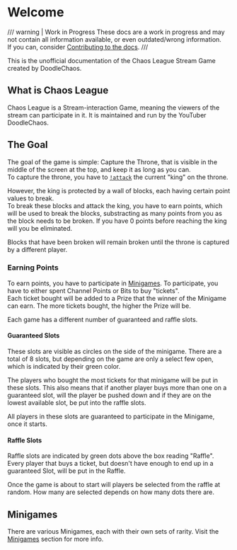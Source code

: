 # Welcome

/// warning | Work in Progress
These docs are a work in progress and may not contain all information available, or even outdated/wrong information.  
If you can, consider [Contributing to the docs][repo].
///

This is the unofficial documentation of the Chaos League Stream Game created by DoodleChaos.

## What is Chaos League

Chaos League is a Stream-interaction Game, meaning the viewers of the stream can participate in it. It is maintained and run by the YouTuber DoodleChaos.

## The Goal

The goal of the game is simple: Capture the Throne, that is visible in the middle of the screen at the top, and keep it as long as you can.  
To capture the throne, you have to [`!attack`](chat-commands.md#attack) the current "king" on the throne.

However, the king is protected by a wall of blocks, each having certain point values to break.  
To break these blocks and attack the king, you have to earn points, which will be used to break the blocks, substracting as many points from you as the block needs to be broken. If you have 0 points before reaching the king will you be eliminated.

Blocks that have been broken will remain broken until the throne is captured by a different player.

### Earning Points

To earn points, you have to participate in [Minigames]. To participate, you have to either spent Channel Points or Bits to buy "tickets".  
Each ticket bought will be added to a Prize that the winner of the Minigame can earn. The more tickets bought, the higher the Prize will be.

Each game has a different number of guaranteed and raffle slots.

#### Guaranteed Slots

These slots are visible as circles on the side of the minigame. There are a total of 8 slots, but depending on the game are only a select few open, which is indicated by their green color.

The players who bought the most tickets for that minigame will be put in these slots. This also means that if another player buys more than one on a guaranteed slot, will the player be pushed down and if they are on the lowest available slot, be put into the raffle slots.

All players in these slots are guaranteed to participate in the Minigame, once it starts.

#### Raffle Slots

Raffle slots are indicated by green dots above the box reading "Raffle".  
Every player that buys a ticket, but doesn't have enough to end up in a guaranteed Slot, will be put in the Raffle.

Once the game is about to start will players be selected from the raffle at random. How many are selected depends on how many dots there are.

## Minigames

There are various Minigames, each with their own sets of rarity. Visit the [Minigames] section for more info.

[repo]: https://github.com/chaosleaguewiki/chaosleaguewiki.github.io

[minigames]: minigames/index.md